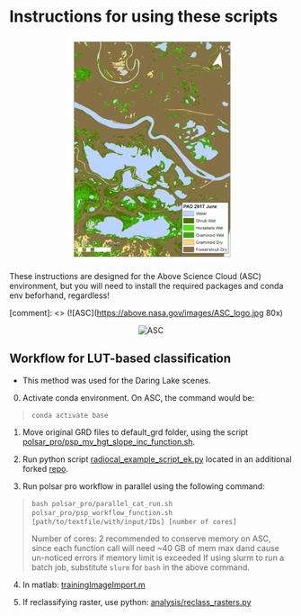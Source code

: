 # Instructions for using these scripts
<p align="center">
    <img src="readme-render/Limon_pause_reduced.gif" width="300" alt="ASC" text-align="center"/>  
</p>
These instructions are designed for the Above Science Cloud (ASC) environment, but you will need to install the required packages and conda env  beforhand, regardless!

[comment]: <> (![ASC](https://above.nasa.gov/images/ASC_logo.jpg 80x)

<p align="center">
    <img src="https://above.nasa.gov/images/ASC_logo.jpg" width="200" alt="ASC" text-align="center"/>  
</p>

## Workflow for LUT-based classification
* This method was used for the Daring Lake scenes.

0. Activate conda environment. On ASC, the command would be:

>```
>conda activate base
>```
1. Move original GRD files to default_grd folder, using the script [polsar_pro/psp_mv_hgt_slope_inc_function.sh](polsar_pro/psp_mv_hgt_slope_inc_function.sh).

2. Run python script [radiocal_example_script_ek.py](https://github.com/ekcomputer/UAVSAR-Radiometric-Calibration/blob/master/python/radiocal_example_script_ek.py) located in an additional forked [repo](https://github.com/ekcomputer/UAVSAR-Radiometric-Calibration).

3. Run polsar pro workflow in parallel using the following command:
>```
> bash polsar_pro/parallel_cat_run.sh polsar_pro/psp_workflow_function.sh [path/to/textfile/with/input/IDs] [number of cores]
>```
> Number of cores: 2 recommended to conserve memory on ASC, since each function call will need ~40 GB of mem max dand cause un-noticed errors if memory limit is exceeded
If using slurm to run a batch job, substitute `slurm` for `bash` in the above command.

4. In matlab: [trainingImageImport.m](trainingImageImport.m)

5. If reclassifying raster, use python: [analysis/reclass_rasters.py](analysis/reclass_rasters.py)